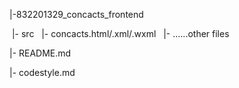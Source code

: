 |-832201329_concacts_frontend
 
​    |- src
​
​        |- concacts.html/.xml/.wxml
​
​    |- ......other files
 
|- README.md
 
|- codestyle.md
